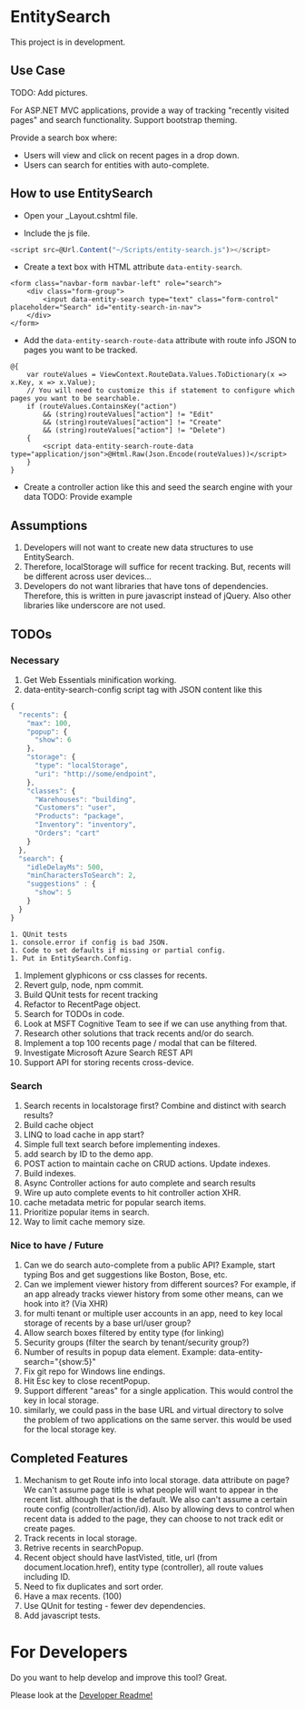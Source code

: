 # EntitySearch

This project is in development. 

## Use Case

TODO: Add pictures.

For ASP.NET MVC applications, provide a way of tracking "recently visited pages" and search functionality.  Support bootstrap theming.

Provide a search box where:
* Users will view and click on recent pages in a drop down.
* Users can search for entities with auto-complete.

## How to use EntitySearch

* Open your _Layout.cshtml file.

* Include the js file.

```javascript
<script src=@Url.Content("~/Scripts/entity-search.js")></script>
```

* Create a text box with HTML attribute `data-entity-search`.

```cshtml
<form class="navbar-form navbar-left" role="search">
    <div class="form-group">
        <input data-entity-search type="text" class="form-control" placeholder="Search" id="entity-search-in-nav">
    </div>
</form>
```

* Add the `data-entity-search-route-data` attribute with route info JSON to pages you want to be tracked.

```cshtml
@{
    var routeValues = ViewContext.RouteData.Values.ToDictionary(x => x.Key, x => x.Value);
    // You will need to customize this if statement to configure which pages you want to be searchable.
    if (routeValues.ContainsKey("action")
        && (string)routeValues["action"] != "Edit"
        && (string)routeValues["action"] != "Create"
        && (string)routeValues["action"] != "Delete")
    {
        <script data-entity-search-route-data type="application/json">@Html.Raw(Json.Encode(routeValues))</script>
    }
}
```

* Create a controller action like this and seed the search engine with your data
	TODO: Provide example

## Assumptions
1. Developers will not want to create new data structures to use EntitySearch. 
1. Therefore, localStorage will suffice for recent tracking. But, recents will be different across user devices...
1. Developers do not want libraries that have tons of dependencies.  Therefore, this is written in pure javascript instead of jQuery.  Also other libraries like underscore are not used.

## TODOs
### Necessary
1. Get Web Essentials minification working. 
1. data-entity-search-config script tag with JSON content like this
```javascript
{
  "recents": {
    "max": 100,
    "popup": {
      "show": 6
    },
    "storage": {
      "type": "localStorage",
      "uri": "http://some/endpoint",
    },
    "classes": {
      "Warehouses": "building",
      "Customers": "user",
      "Products": "package",
      "Inventory": "inventory",
      "Orders": "cart"
    }
  },
  "search": {
    "idleDelayMs": 500,
    "minCharactersToSearch": 2,
    "suggestions" : {
      "show": 5
    }
  }
}
```
    1. QUnit tests
    1. console.error if config is bad JSON. 
    1. Code to set defaults if missing or partial config. 
    1. Put in EntitySearch.Config. 
1. Implement glyphicons or css classes for recents. 
1. Revert gulp, node, npm commit.
1. Build QUnit tests for recent tracking
1. Refactor to RecentPage object.
1. Search for TODOs in code.
1. Look at MSFT Cognitive Team to see if we can use anything from that.
1. Research other solutions that track recents and/or do search.
1. Implement a top 100 recents page / modal that can be filtered.
1. Investigate Microsoft Azure Search REST API
1. Support API for storing recents cross-device. 

### Search
1. Search recents in localstorage first?  Combine and distinct with search results?
1. Build cache object
1. LINQ to load cache in app start?
1. Simple full text search before implementing indexes. 
1. add search by ID to the demo app. 
1. POST action to maintain cache on CRUD actions.  Update indexes. 
1. Build indexes. 
1. Async Controller actions for auto complete and search results
1. Wire up auto complete events to hit controller action XHR. 
1. cache metadata metric for popular search items. 
1. Prioritize popular items in search. 
1. Way to limit cache memory size. 

### Nice to have / Future
1. Can we do search auto-complete from a public API?  Example, start typing Bos and get suggestions like Boston, Bose, etc.
1. Can we implement viewer history from different sources?  For example, if an app already tracks viewer history from some other means, can we hook into it?  (Via XHR)
1. for multi tenant or multiple user accounts in an app, need to key local storage of recents by a base url/user group?
1. Allow search boxes filtered by entity type (for linking)
1. Security groups (filter the search by tenant/security group?)
1. Number of results in popup data element.  Example: data-entity-search="{show:5}"
1. Fix git repo for Windows line endings.
1. Hit Esc key to close recentPopup.
1. Support different "areas" for a single application.  This would control the key in local storage. 
1. similarly, we could pass in the base URL and virtual directory to solve the problem of two applications on the same server.  this would be used for the local storage key. 

## Completed Features
1. Mechanism to get Route info into local storage. data attribute on page?  We can't assume page title is what people will want to appear in the recent list. although that is the default. We also can't assume a certain route config (controller/action/id). Also by allowing devs to control when recent data is added to the page, they can choose to not track edit or create pages. 
1. Track recents in local storage.
1. Retrive recents in searchPopup.
1. Recent object should have lastVisted, title, url (from document.location.href), entity type (controller), all route values including ID.
1. Need to fix duplicates and sort order.
1. Have a max recents. (100)
1. Use QUnit for testing - fewer dev dependencies.
1. Add javascript tests.

# For Developers

Do you want to help develop and improve this tool?  Great.

Please look at the [Developer Readme!](DEVELOPER_README.md)

